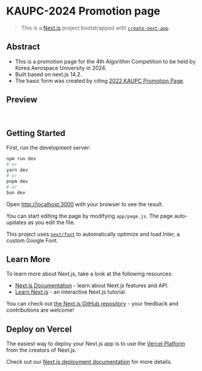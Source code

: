 # KAUPC-2024 Promotion page

> This is a [Next.js](https://nextjs.org/) project bootstrapped
> with [`create-next-app`](https://github.com/vercel/next.js/tree/canary/packages/create-next-app).

## Abstract

- This is a promotion page for the 4th Algorithm Competition to be held by Korea Aerospace University in 2024.
- Built based on next.js 14.2.
- The basic form was created by citing [2022 KAUPC Promotion Page](https://github.com/kauKoala/KAUPC-2022).

## Preview

<br>

## Getting Started

First, run the development server:

```bash
npm run dev
# or
yarn dev
# or
pnpm dev
# or
bun dev
```

Open [http://localhost:3000](http://localhost:3000) with your browser to see the result.

You can start editing the page by modifying `app/page.js`. The page auto-updates as you edit the file.

This project uses [`next/font`](https://nextjs.org/docs/basic-features/font-optimization) to automatically optimize and
load Inter, a custom Google Font.

## Learn More

To learn more about Next.js, take a look at the following resources:

- [Next.js Documentation](https://nextjs.org/docs) - learn about Next.js features and API.
- [Learn Next.js](https://nextjs.org/learn) - an interactive Next.js tutorial.

You can check out [the Next.js GitHub repository](https://github.com/vercel/next.js/) - your feedback and contributions
are welcome!

## Deploy on Vercel

The easiest way to deploy your Next.js app is to use
the [Vercel Platform](https://vercel.com/new?utm_medium=default-template&filter=next.js&utm_source=create-next-app&utm_campaign=create-next-app-readme)
from the creators of Next.js.

Check out our [Next.js deployment documentation](https://nextjs.org/docs/deployment) for more details.
